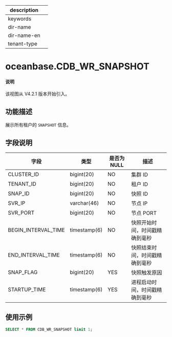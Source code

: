 |description||
|---|---|
|keywords||
|dir-name||
|dir-name-en||
|tenant-type||

# oceanbase.CDB_WR_SNAPSHOT

<main id="notice" type='explain'>
  <h4>说明</h4>
  <p>该视图从 V4.2.1 版本开始引入。</p>
</main>

## 功能描述

展示所有租户的 `SNAPSHOT` 信息。

## 字段说明

| **字段** | **类型** | **是否为 NULL** | **描述** |
| --- | --- | --- | --- |
| CLUSTER_ID | bigint(20) | NO | 集群 ID |
| TENANT_ID | bigint(20) | NO | 租户 ID |
| SNAP_ID | bigint(20) | NO | 快照 ID  |
| SVR_IP | varchar(46) | NO | 节点 IP |
| SVR_PORT | bigint(20) | NO | 节点 PORT |
| BEGIN_INTERVAL_TIME | timestamp(6) | NO | 快照开始时间，时间戳精确到毫秒 |
| END_INTERVAL_TIME | timestamp(6) | NO | 快照结束时间，时间戳精确到毫秒 |
| SNAP_FLAG | bigint(20) | YES | 快照触发原因 |
| STARTUP_TIME | timestamp(6) | YES | 进程启动时间，时间戳精确到毫秒 |

## 使用示例

```sql
SELECT * FROM CDB_WR_SNAPSHOT limit 1;
```
